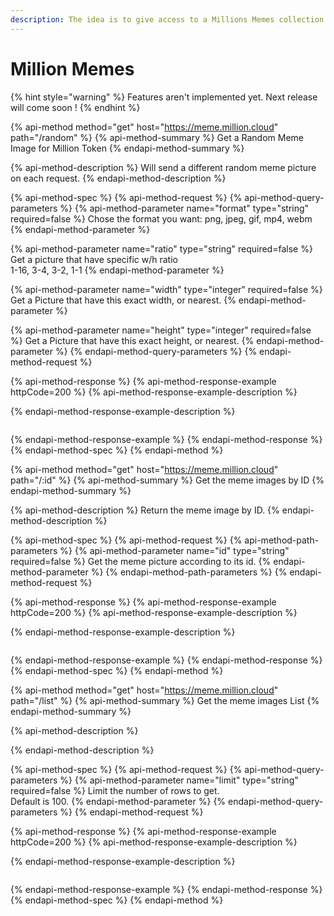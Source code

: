 ```yaml
---
description: The idea is to give access to a Millions Memes collection.
---
```


# Million Memes

{% hint style="warning" %}
Features aren't implemented yet. Next release will come soon !
{% endhint %}

{% api-method method="get" host="https://meme.million.cloud" path="/random" %}
{% api-method-summary %}
Get a Random Meme Image for Million Token
{% endapi-method-summary %}

{% api-method-description %}
Will send a different random meme picture on each request.
{% endapi-method-description %}

{% api-method-spec %}
{% api-method-request %}
{% api-method-query-parameters %}
{% api-method-parameter name="format" type="string" required=false %}
Chose the format you want: png, jpeg, gif, mp4, webm
{% endapi-method-parameter %}

{% api-method-parameter name="ratio" type="string" required=false %}
Get a picture that have specific w/h ratio   
1-16, 3-4, 3-2, 1-1
{% endapi-method-parameter %}

{% api-method-parameter name="width" type="integer" required=false %}
Get a Picture that have this exact width, or nearest.
{% endapi-method-parameter %}

{% api-method-parameter name="height" type="integer" required=false %}
Get a Picture that have this exact height, or nearest.
{% endapi-method-parameter %}
{% endapi-method-query-parameters %}
{% endapi-method-request %}

{% api-method-response %}
{% api-method-response-example httpCode=200 %}
{% api-method-response-example-description %}

{% endapi-method-response-example-description %}

```

```
{% endapi-method-response-example %}
{% endapi-method-response %}
{% endapi-method-spec %}
{% endapi-method %}

{% api-method method="get" host="https://meme.million.cloud" path="/:id" %}
{% api-method-summary %}
Get the meme images by ID
{% endapi-method-summary %}

{% api-method-description %}
Return the meme image by ID.
{% endapi-method-description %}

{% api-method-spec %}
{% api-method-request %}
{% api-method-path-parameters %}
{% api-method-parameter name="id" type="string" required=false %}
Get the meme picture according to its id.
{% endapi-method-parameter %}
{% endapi-method-path-parameters %}
{% endapi-method-request %}

{% api-method-response %}
{% api-method-response-example httpCode=200 %}
{% api-method-response-example-description %}

{% endapi-method-response-example-description %}

```

```
{% endapi-method-response-example %}
{% endapi-method-response %}
{% endapi-method-spec %}
{% endapi-method %}

{% api-method method="get" host="https://meme.million.cloud" path="/list" %}
{% api-method-summary %}
Get the meme images List
{% endapi-method-summary %}

{% api-method-description %}

{% endapi-method-description %}

{% api-method-spec %}
{% api-method-request %}
{% api-method-query-parameters %}
{% api-method-parameter name="limit" type="string" required=false %}
Limit the number of rows to get.  
Default is 100.
{% endapi-method-parameter %}
{% endapi-method-query-parameters %}
{% endapi-method-request %}

{% api-method-response %}
{% api-method-response-example httpCode=200 %}
{% api-method-response-example-description %}

{% endapi-method-response-example-description %}

```

```
{% endapi-method-response-example %}
{% endapi-method-response %}
{% endapi-method-spec %}
{% endapi-method %}

